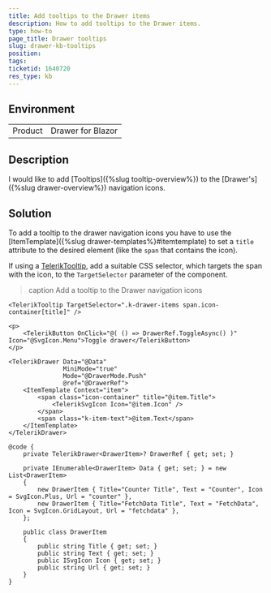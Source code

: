 ```yaml
---
title: Add tooltips to the Drawer items
description: How to add tooltips to the Drawer items.
type: how-to
page_title: Drawer tooltips
slug: drawer-kb-tooltips
position:
tags:
ticketid: 1640720
res_type: kb
---
```


## Environment

<table>
    <tbody>
        <tr>
            <td>Product</td>
            <td>Drawer for Blazor</td>
        </tr>
    </tbody>
</table>

## Description

I would like to add [Tooltips]({%slug tooltip-overview%}) to the [Drawer's]({%slug drawer-overview%}) navigation icons.

## Solution

To add a tooltip to the drawer navigation icons you have to use the [ItemTemplate]({%slug drawer-templates%}#itemtemplate) to set a `title` attribute to the desired element (like the `span` that contains the icon).

If using a [TelerikTooltip](https://demos.telerik.com/blazor-ui/tooltip/overview), add a suitable CSS selector, which targets the span with the icon, to the `TargetSelector` parameter of the component.

>caption Add a tooltip to the Drawer navigation icons

````CSHTML
<TelerikTooltip TargetSelector=".k-drawer-items span.icon-container[title]" />

<p>
    <TelerikButton OnClick="@( () => DrawerRef.ToggleAsync() )" Icon="@SvgIcon.Menu">Toggle drawer</TelerikButton>
</p>

<TelerikDrawer Data="@Data"
               MiniMode="true"
               Mode="@DrawerMode.Push"
               @ref="@DrawerRef">
    <ItemTemplate Context="item">
        <span class="icon-container" title="@item.Title">
            <TelerikSvgIcon Icon="@item.Icon" />
        </span>
        <span class="k-item-text">@item.Text</span>
    </ItemTemplate>
</TelerikDrawer>

@code {
    private TelerikDrawer<DrawerItem>? DrawerRef { get; set; }

    private IEnumerable<DrawerItem> Data { get; set; } = new List<DrawerItem>
    {
        new DrawerItem { Title="Counter Title", Text = "Counter", Icon = SvgIcon.Plus, Url = "counter" },
        new DrawerItem { Title="FetchData Title", Text = "FetchData", Icon = SvgIcon.GridLayout, Url = "fetchdata" },
    };

    public class DrawerItem
    {
        public string Title { get; set; }
        public string Text { get; set; }
        public ISvgIcon Icon { get; set; }
        public string Url { get; set; }
    }
}
````
